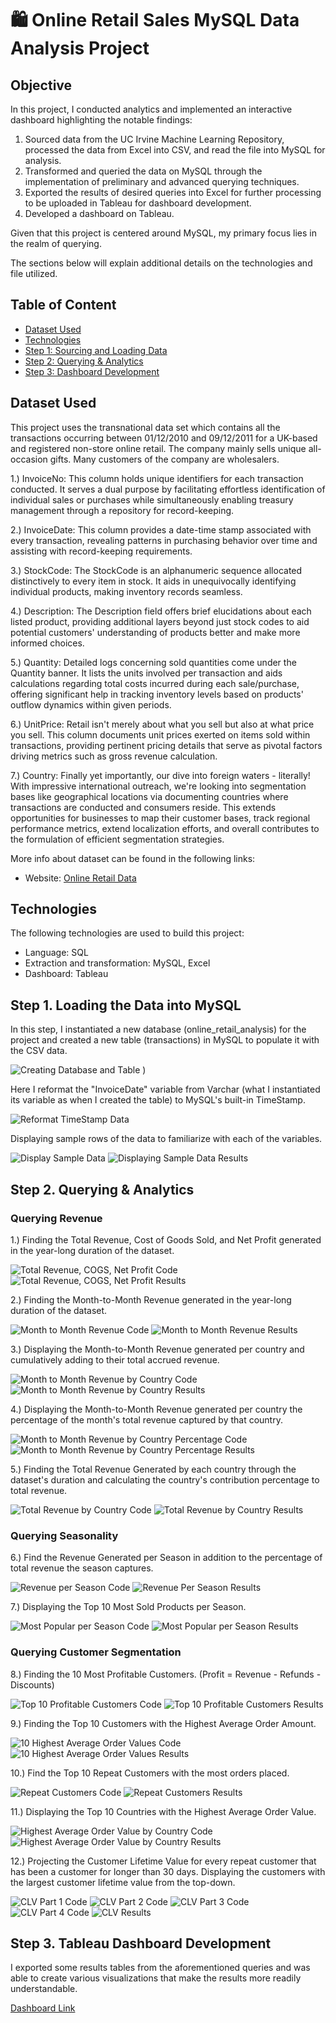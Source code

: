 # 🛍 Online Retail Sales MySQL Data Analysis Project

## Objective

In this project, I conducted analytics and implemented an interactive dashboard highlighting the notable findings:

1. Sourced data from the UC Irvine Machine Learning Repository, processed the data from Excel into CSV, and read the file into MySQL for analysis.
2. Transformed and queried the data on MySQL through the implementation of preliminary and advanced querying techniques.
3. Exported the results of desired queries into Excel for further processing to be uploaded in Tableau for dashboard development.
4. Developed a dashboard on Tableau.

Given that this project is centered around MySQL, my primary focus lies in the realm of querying.

The sections below will explain additional details on the technologies and file utilized.

## Table of Content

- [Dataset Used](#dataset-used)
- [Technologies](#technologies)
- [Step 1: Sourcing and Loading Data](#step-1-loading-the-data-into-mysql)
- [Step 2: Querying & Analytics](#step-2-querying-and-analytics)
- [Step 3: Dashboard Development](#step-3-tableau-dashboard-development)

## Dataset Used

This project uses the transnational data set which contains all the transactions occurring between 01/12/2010 and 09/12/2011 for a UK-based and registered non-store online retail. The company mainly sells unique all-occasion gifts. Many customers of the company are wholesalers.

1.) InvoiceNo: This column holds unique identifiers for each transaction conducted. It serves a dual purpose by facilitating effortless identification of individual sales or purchases while simultaneously enabling treasury management through a repository for record-keeping.

2.) InvoiceDate: This column provides a date-time stamp associated with every transaction, revealing patterns in purchasing behavior over time and assisting with record-keeping requirements.

3.) StockCode: The StockCode is an alphanumeric sequence allocated distinctively to every item in stock. It aids in unequivocally identifying individual products, making inventory records seamless.

4.) Description: The Description field offers brief elucidations about each listed product, providing additional layers beyond just stock codes to aid potential customers' understanding of products better and make more informed choices.

5.) Quantity: Detailed logs concerning sold quantities come under the Quantity banner. It lists the units involved per transaction and aids calculations regarding total costs incurred during each sale/purchase, offering significant help in tracking inventory levels based on products' outflow dynamics within given periods.

6.) UnitPrice: Retail isn't merely about what you sell but also at what price you sell. This column documents unit prices exerted on items sold within transactions, providing pertinent pricing details that serve as pivotal factors driving metrics such as gross revenue calculation.

7.) Country: Finally yet importantly, our dive into foreign waters - literally! With impressive international outreach, we're looking into segmentation bases like geographical locations via documenting countries where transactions are conducted and consumers reside. This extends opportunities for businesses to map their customer bases, track regional performance metrics, extend localization efforts, and overall contributes to the formulation of efficient segmentation strategies.

More info about dataset can be found in the following links:

- Website: [Online Retail Data](https://archive.ics.uci.edu/dataset/352/online+retail)

## Technologies

The following technologies are used to build this project:

- Language: SQL
- Extraction and transformation: MySQL, Excel
- Dashboard: Tableau

## Step 1. Loading the Data into MySQL

In this step, I instantiated a new database (online_retail_analysis) for the project and created a new table (transactions) in MySQL to populate it with the CSV data.

![Creating Database and Table](https://github.com/RobinsonKao/SQL-Projects/assets/112150963/e39fd12f-3ecb-42bf-ab37-2540bf521008)
)

Here I reformat the "InvoiceDate" variable from Varchar (what I instantiated its variable as when I created the table) to MySQL's built-in TimeStamp.

![Reformat TimeStamp Data](https://github.com/RobinsonKao/SQL-Projects/assets/112150963/e120b408-1db8-42b8-b42b-f22d3a8bc857)


Displaying sample rows of the data to familiarize with each of the variables.

![Display Sample Data](https://github.com/RobinsonKao/SQL-Projects/assets/112150963/1b0b14c7-5359-4a56-88fa-18e682b6d2b8)
![Displaying Sample Data Results](https://github.com/RobinsonKao/SQL-Projects/assets/112150963/f8e9434f-9e66-4220-9158-01a04316080b)

## Step 2. Querying & Analytics

### Querying Revenue

1.) Finding the Total Revenue, Cost of Goods Sold, and Net Profit generated in the year-long duration of the dataset.

![Total Revenue, COGS, Net Profit Code](https://github.com/RobinsonKao/SQL-Projects/assets/112150963/3f725488-ca9d-45d2-b92c-10bd87859b4b)
![Total Revenue, COGS, Net Profit Results](https://github.com/RobinsonKao/SQL-Projects/assets/112150963/00c7c6a4-7bc0-47ae-93de-61216c8e468d)


2.) Finding the Month-to-Month Revenue generated in the year-long duration of the dataset.

![Month to Month Revenue Code](https://github.com/RobinsonKao/SQL-Projects/assets/112150963/37da3c1f-673b-4737-8132-4afc0206dbfe)
![Month to Month Revenue Results](https://github.com/RobinsonKao/SQL-Projects/assets/112150963/57e062cd-c484-4e9f-91e3-8ccdf6adf911)

3.) Displaying the Month-to-Month Revenue generated per country and cumulatively adding to their total accrued revenue.

![Month to Month Revenue by Country Code](https://github.com/RobinsonKao/SQL-Projects/assets/112150963/4cafcf39-2502-4bc8-9ec9-b41998a181df)
![Month to Month Revenue by Country Results](https://github.com/RobinsonKao/SQL-Projects/assets/112150963/4a86f3b4-f172-4ed2-b282-b6c132fe0dbc)

4.) Displaying the Month-to-Month Revenue generated per country the percentage of the month's total revenue captured by that country.

![Month to Month Revenue by Country Percentage Code](https://github.com/RobinsonKao/SQL-Projects/assets/112150963/c153b2be-6329-4bce-b6f2-d75c8ddc6546)
![Month to Month Revenue by Country Percentage Results](https://github.com/RobinsonKao/SQL-Projects/assets/112150963/e8bb51b3-0548-4e7f-8ed4-6915516d1467)

5.) Finding the Total Revenue Generated by each country through the dataset's duration and calculating the country's contribution percentage to total revenue.

![Total Revenue by Country Code](https://github.com/RobinsonKao/SQL-Projects/assets/112150963/6ad1c2db-9e53-4e8c-8e6f-285acd1c9c48)
![Total Revenue by Country Results](https://github.com/RobinsonKao/SQL-Projects/assets/112150963/4a979b6b-5623-47f5-93cb-2c063fd0699a)

### Querying Seasonality

6.) Find the Revenue Generated per Season in addition to the percentage of total revenue the season captures.

![Revenue per Season Code](https://github.com/RobinsonKao/SQL-Projects/assets/112150963/f8a805b0-776d-4aba-9698-fcea70fb2db4)
![Revenue Per Season Results](https://github.com/RobinsonKao/SQL-Projects/assets/112150963/9b45af44-fa47-4a44-aff3-6b56487e60bd)

7.) Displaying the Top 10 Most Sold Products per Season.

![Most Popular per Season Code](https://github.com/RobinsonKao/SQL-Projects/assets/112150963/c943feb2-556b-4294-9777-2ee9e985f4e8)
![Most Popular per Season Results](https://github.com/RobinsonKao/SQL-Projects/assets/112150963/ece7da35-95ee-441c-8683-f69f61981622)

### Querying Customer Segmentation

8.) Finding the 10 Most Profitable Customers. (Profit = Revenue - Refunds - Discounts)

![Top 10 Profitable Customers Code](https://github.com/RobinsonKao/SQL-Projects/assets/112150963/40b68284-3973-42b1-8e71-f17c454310fc)
![Top 10 Profitable Customers Results](https://github.com/RobinsonKao/SQL-Projects/assets/112150963/72cb4eb8-57d3-498e-b570-10827425e9f3)

9.) Finding the Top 10 Customers with the Highest Average Order Amount.

![10 Highest Average Order Values Code](https://github.com/RobinsonKao/SQL-Projects/assets/112150963/0cc43965-24c2-41d5-a4c9-a5ca151cd5a9)
![10 Highest Average Order Values Results](https://github.com/RobinsonKao/SQL-Projects/assets/112150963/4b57e611-92ca-43a3-8a11-dda708325721)

10.) Find the Top 10 Repeat Customers with the most orders placed.

![Repeat Customers Code](https://github.com/RobinsonKao/SQL-Projects/assets/112150963/66daf57a-0132-4ddd-a395-dc25c627ab2c)
![Repeat Customers Results](https://github.com/RobinsonKao/SQL-Projects/assets/112150963/2060b917-b495-430a-b4b4-e1069afe4015)

11.) Displaying the Top 10 Countries with the Highest Average Order Value.

![Highest Average Order Value by Country Code](https://github.com/RobinsonKao/SQL-Projects/assets/112150963/68d940a1-f9e9-471b-8e8b-8925e4097a5c)
![Highest Average Order Value by Country Results](https://github.com/RobinsonKao/SQL-Projects/assets/112150963/678d4ec9-02be-456a-b16d-616b0681bfea)

12.) Projecting the Customer Lifetime Value for every repeat customer that has been a customer for longer than 30 days. Displaying the customers with the largest customer lifetime value from the top-down.

![CLV Part 1 Code](https://github.com/RobinsonKao/SQL-Projects/assets/112150963/265b02ab-3f13-4aad-a6a2-feb214ee9bb4)
![CLV Part 2 Code](https://github.com/RobinsonKao/SQL-Projects/assets/112150963/221ae4b3-76be-4983-88db-fbd684c6e128)
![CLV Part 3  Code](https://github.com/RobinsonKao/SQL-Projects/assets/112150963/65f6a5ed-811d-45f8-ab74-c4de39706557)
![CLV Part 4 Code](https://github.com/RobinsonKao/SQL-Projects/assets/112150963/23a65e3b-1c2c-430b-bbe9-07095a1a0f16)
![CLV Results](https://github.com/RobinsonKao/SQL-Projects/assets/112150963/b9d09c5f-45af-4abc-8a19-be88c24dce3d)

## Step 3. Tableau Dashboard Development

I exported some results tables from the aforementioned queries and was able to create various visualizations that make the results more readily understandable.

[Dashboard Link](https://public.tableau.com/app/profile/robinson.kao/viz/OnlineRetailSalesDashboard_17141246193480/Dashboard1)
